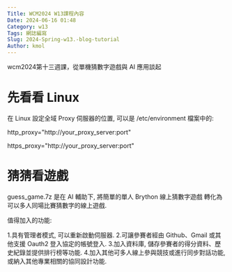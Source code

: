 ```yaml
---
Title: WCM2024 W13課程內容 
Date: 2024-06-16 01:48
Category: w13
Tags: 網誌編寫
Slug: 2024-Spring-w13.-blog-tutorial
Author: kmol
---
```


wcm2024第十三週課，從單機猜數字遊戲與 AI 應用談起

<!-- PELICAN_END_SUMMARY -->

# 先看看 Linux
在 Linux 設定全域 Proxy 伺服器的位置, 可以是 /etc/environment 檔案中的:

http_proxy="http://your_proxy_server:port"

https_proxy="http://your_proxy_server:port"

# 猜猜看遊戲
guess_game.7z 是在 AI 輔助下, 將簡單的單人 Brython 線上猜數字遊戲 轉化為可以多人同場比賽猜數字的線上遊戲.

值得加入的功能:

1.具有管理者模式, 可以重新啟動伺服器.
2.可讓參賽者經由 Github、Gmail 或其他支援 Oauth2 登入協定的帳號登入.
3.加入資料庫, 儲存參賽者的得分資料、歷史紀錄並提供排行榜等功能.
4.加入其他可多人線上參與競技或進行同步對話功能, 或納入其他專業相關的協同設計功能.
